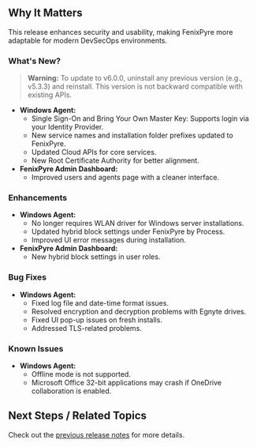 
## Why It Matters

This release enhances security and usability, making FenixPyre more adaptable for modern DevSecOps environments.

### What's New?

> **Warning:** To update to v6.0.0, uninstall any previous version (e.g., v5.3.3) and reinstall. This version is not backward compatible with existing APIs.

- **Windows Agent:**
  - Single Sign-On and Bring Your Own Master Key: Supports login via your Identity Provider.
  - New service names and installation folder prefixes updated to FenixPyre.
  - Updated Cloud APIs for core services.
  - New Root Certificate Authority for better alignment.
- **FenixPyre Admin Dashboard:**
  - Improved users and agents page with a cleaner interface.

### Enhancements

- **Windows Agent:**
  - No longer requires WLAN driver for Windows server installations.
  - Updated hybrid block settings under FenixPyre by Process.
  - Improved UI error messages during installation.
- **FenixPyre Admin Dashboard:**
  - New hybrid block settings in user roles.

### Bug Fixes

- **Windows Agent:**
  - Fixed log file and date-time format issues.
  - Resolved encryption and decryption problems with Egnyte drives.
  - Fixed UI pop-up issues on fresh installs.
  - Addressed TLS-related problems.

### Known Issues

- **Windows Agent:**
  - Offline mode is not supported.
  - Microsoft Office 32-bit applications may crash if OneDrive collaboration is enabled.

## Next Steps / Related Topics

Check out the [previous release notes](/10-release-notes/v533.md) for more details.